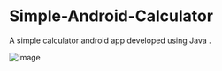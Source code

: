 # Simple-Android-Calculator
A simple calculator android app developed using Java .

![image](https://user-images.githubusercontent.com/112562093/204939258-ade049f2-32c4-4539-92b4-6c8477b65880.jpeg)

